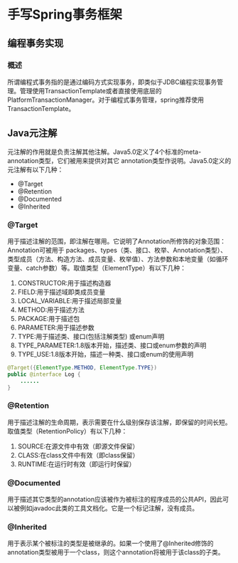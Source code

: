 # 手写Spring事务框架

## 编程事务实现

### 概述

所谓编程式事务指的是通过编码方式实现事务，即类似于JDBC编程实现事务管理。管理使用TransactionTemplate或者直接使用底层的PlatformTransactionManager。对于编程式事务管理，spring推荐使用TransactionTemplate。


## Java元注解

元注解的作用就是负责注解其他注解。Java5.0定义了4个标准的meta-annotation类型，它们被用来提供对其它 annotation类型作说明。Java5.0定义的元注解有以下几种：

- @Target
- @Retention
- @Documented
- @Inherited

### @Target

用于描述注解的范围，即注解在哪用。它说明了Annotation所修饰的对象范围：Annotation可被用于 packages、types（类、接口、枚举、Annotation类型）、类型成员（方法、构造方法、成员变量、枚举值）、方法参数和本地变量（如循环变量、catch参数）等。取值类型（ElementType）有以下几种：

1. CONSTRUCTOR:用于描述构造器
2. FIELD:用于描述域即类成员变量
3. LOCAL_VARIABLE:用于描述局部变量
4. METHOD:用于描述方法
5. PACKAGE:用于描述包
6. PARAMETER:用于描述参数
7. TYPE:用于描述类、接口(包括注解类型) 或enum声明
8. TYPE_PARAMETER:1.8版本开始，描述类、接口或enum参数的声明
9. TYPE_USE:1.8版本开始，描述一种类、接口或enum的使用声明

```JAVA 
@Target({ElementType.METHOD, ElementType.TYPE})
public @interface Log {
    ......
}
```

### @Retention

用于描述注解的生命周期，表示需要在什么级别保存该注解，即保留的时间长短。取值类型（RetentionPolicy）有以下几种：

1. SOURCE:在源文件中有效（即源文件保留）
2. CLASS:在class文件中有效（即class保留）
3. RUNTIME:在运行时有效（即运行时保留）

### @Documented

用于描述其它类型的annotation应该被作为被标注的程序成员的公共API，因此可以被例如javadoc此类的工具文档化。它是一个标记注解，没有成员。

### @Inherited

用于表示某个被标注的类型是被继承的。如果一个使用了@Inherited修饰的annotation类型被用于一个class，则这个annotation将被用于该class的子类。

